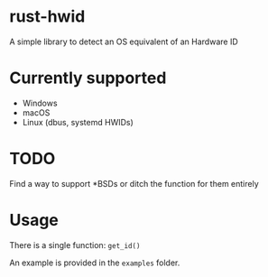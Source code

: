 # rust-hwid

A simple library to detect an OS equivalent of an Hardware ID

# Currently supported
- Windows
- macOS
- Linux (dbus, systemd HWIDs)

# TODO
Find a way to support *BSDs or ditch the function for them entirely

# Usage
There is a single function: `get_id()`

An example is provided in the `examples` folder.